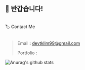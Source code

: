 ## 👋 반갑습니다!

<!--
**tklim99/tklim99** is a ✨ _special_ ✨ repository because its `README.md` (this file) appears on your GitHub profile.

Here are some ideas to get you started:

- 🔭 I’m currently working on ...
- 🌱 I’m currently learning ...
- 👯 I’m looking to collaborate on ...
- 🤔 I’m looking for help with ...
- 💬 Ask me about ...
- 📫 How to reach me: ...
- 😄 Pronouns: ...
- ⚡ Fun fact: ...
-->



<br>
🏷 Contact Me<br /><br />

> Email : <devtklim99@gmail.com>
> 
> Portfolio : 


![Anurag's github stats](https://github-readme-stats.vercel.app/api?username=tklim99&show_icons=true&theme=tokyonight)
